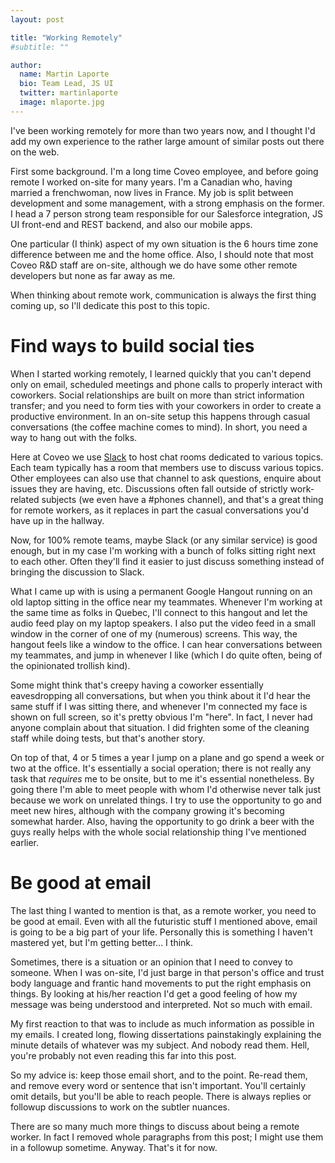 ```yaml
---
layout: post

title: "Working Remotely"
#subtitle: ""

author:
  name: Martin Laporte
  bio: Team Lead, JS UI
  twitter: martinlaporte
  image: mlaporte.jpg
---
```


I've been working remotely for more than two years now, and I thought I'd add my own experience to the rather large amount of similar posts out there on the web.

<!-- more -->

First some background. I'm a long time Coveo employee, and before going remote I worked on-site for many years. I'm a Canadian who, having married a frenchwoman, now lives in France. My job is split between development and some management, with a strong emphasis on the former. I head a 7 person strong team responsible for our Salesforce integration, JS UI front-end and REST backend, and also our mobile apps.

One particular (I think) aspect of my own situation is the 6 hours time zone difference between me and the home office. Also, I should note that most Coveo R&D staff are on-site, although we do have some other remote developers but none as far away as me.

When thinking about remote work, communication is always the first thing coming up, so I'll dedicate this post to this topic.

# Find ways to build social ties

When I started working remotely, I learned quickly that you can't depend only on email, scheduled meetings and phone calls to properly interact with coworkers. Social relationships are built on more than strict information transfer; and you need to form ties with your coworkers in order to create a productive environment. In an on-site setup this happens through casual conversations (the coffee machine comes to mind). In short, you need a way to hang out with the folks.

Here at Coveo we use [Slack](https://slack.com/) to host chat rooms dedicated to various topics. Each team typically has a room that members use to discuss various topics. Other employees can also use that channel to ask questions, enquire about issues they are having, etc. Discussions often fall outside of strictly work-related subjects (we even have a #phones channel), and that's a great thing for remote workers, as it replaces in part the casual conversations you'd have up in the hallway.

Now, for 100% remote teams, maybe Slack (or any similar service) is good enough, but in my case I'm working with a bunch of folks sitting right next to each other. Often they'll find it easier to just discuss something instead of bringing the discussion to Slack.

What I came up with is using a permanent Google Hangout running on an old laptop sitting in the office near my teammates. Whenever I'm working at the same time as folks in Quebec, I'll connect to this hangout and let the audio feed play on my laptop speakers. I also put the video feed in a small window in the corner of one of my (numerous) screens. This way, the hangout feels like a window to the office. I can hear conversations between my teammates, and jump in whenever I like (which I do quite often, being of the opinionated trollish kind).

Some might think that's creepy having a coworker essentially eavesdropping all conversations, but when you think about it I'd hear the same stuff if I was sitting there, and whenever I'm connected my face is shown on full screen, so it's pretty obvious I'm "here". In fact, I never had anyone complain about that situation. I did frighten some of the cleaning staff while doing tests, but that's another story.

On top of that, 4 or 5 times a year I jump on a plane and go spend a week or two at the office. It's essentially a social operation; there is not really any task that *requires* me to be onsite, but to me it's essential nonetheless. By going there I'm able to meet people with whom I'd otherwise never talk just because we work on unrelated things. I try to use the opportunity to go and meet new hires, although with the company growing it's becoming somewhat harder. Also, having the opportunity to go drink a beer with the guys really helps with the whole social relationship thing I've mentioned earlier.

# Be good at email

The last thing I wanted to mention is that, as a remote worker, you need to be good at email. Even with all the futuristic stuff I mentioned above, email is going to be a big part of your life. Personally this is something I haven't mastered yet, but I'm getting better... I think.

Sometimes, there is a situation or an opinion that I need to convey to someone. When I was on-site, I'd just barge in that person's office and trust body language and frantic hand movements to put the right emphasis on things. By looking at his/her reaction I'd get a good feeling of how my message was being understood and interpreted. Not so much with email.

My first reaction to that was to include as much information as possible in my emails. I created long, flowing dissertations painstakingly explaining the minute details of whatever was my subject. And nobody read them. Hell, you're probably not even reading this far into this post.

So my advice is: keep those email short, and to the point. Re-read them, and remove every word or sentence that isn't important. You'll certainly omit details, but you'll be able to reach people. There is always replies or followup discussions to work on the subtler nuances.

There are so many much more things to discuss about being a remote worker. In fact I removed whole paragraphs from this post; I might use them in a followup sometime. Anyway. That's it for now.
